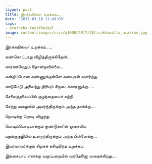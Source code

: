```yaml
---
layout: post
title: இரக்கமில்லா உறக்கம்…..
date: '2017-03-18 11:49:00'
tags:
- pratheba-kavithaigal
image: content/images/size/w1000/2017/10/irakkamilla_urakkam.jpg
---
```



இரக்கமில்லா உறக்கம்…..


கண்கொட்டாது விழித்திருக்கிறேன்…

காரணமேதும் தோன்றவில்லை…

கன்றிப்போன கண்ணுக்குள்ளே கனவுகள் வளர்த்து

காடுமேடு அலைந்து திரியும் சீருடைக்காரனுக்கு…..

சேலைத்தலைப்பில் குழந்தையைச் சுற்றி

சேற்று மழையில் அமர்ந்திருக்கும் அந்த தாய்க்கு….

நொடிக்கு நொடி விழுந்து

பொடிப்பொடியாக்கும் குண்டுகளின் ஓசையில்

பதுங்குகுழியில் உறைந்திருக்கும் அந்த பிள்ளைக்கு…

இவர்யாவர்க்கும் சிறுகக் கசியுமிந்த உறக்கம்

இம்சையாய் எனக்கு வகுப்பறையில் வந்தேனோ வதைக்கிறது….